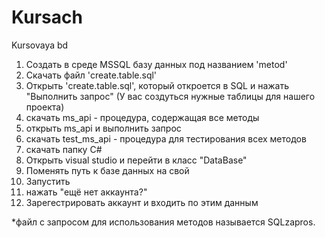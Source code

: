 # Kursach
Kursovaya bd 

1. Создать в среде MSSQL базу данных под названием 'metod'
2. Скачать файл 'create.table.sql'
3. Открыть 'create.table.sql', который откроется в SQL и нажать "Выполнить запрос" (У вас создуться нужные таблицы для нашего проекта)
4. скачать ms_api - процедура, содержащая все методы
5. открыть ms_api и выполнить запрос
6. скачать test_ms_api - процедура для тестирования всех методов
7. скачать папку C#
8. Открыть visual studio и перейти в класс "DataBase"
9. Поменять путь к базе данных на свой
10. Запустить
11. нажать "ещё нет аккаунта?"
12. Зарегестрировать аккаунт и входить по этим данным

*файл с запросом для использования методов называется SQLzapros.
